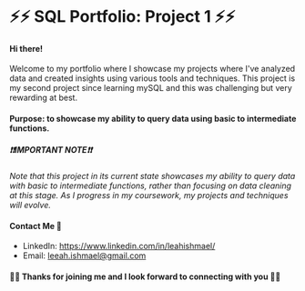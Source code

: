 # ⚡️⚡️ SQL Portfolio: Project 1 ⚡️⚡️

#### Hi there! 
Welcome to my portfolio where I showcase my projects where I've analyzed data and created insights using various tools and techniques. 
This project is my second project since learning mySQL and this was challenging but very rewarding at best. 

#### Purpose: to showcase my ability to query data using basic to intermediate functions.  

##### ❗❗IMPORTANT NOTE❗❗
_Note that this project in its current state showcases my ability to query data with basic to intermediate functions, rather than focusing on data cleaning at this stage. As I progress in my coursework, my projects and techniques will evolve._ 

#### Contact Me 📧
- LinkedIn: https://www.linkedin.com/in/leahishmael/
- Email: leeah.ishmael@gmail.com

#### 🧠🎉 Thanks for joining me and I look forward to connecting with you 🎉🧠

